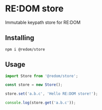 # RE:DOM store
Immutable keypath store for RE:DOM

## Installing
```
npm i @redom/store
```

## Usage

```js
import Store from '@redom/store';

const store = new Store();

store.set('a.b.c', 'Hello RE:DOM store!');

console.log(store.get('a.b.c'));
```
